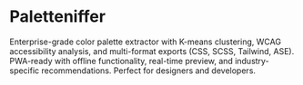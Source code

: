 # Paletteniffer
Enterprise-grade color palette extractor with K-means clustering, WCAG accessibility analysis, and multi-format exports (CSS, SCSS, Tailwind, ASE). PWA-ready with offline functionality, real-time preview, and industry-specific recommendations. Perfect for designers and developers.
